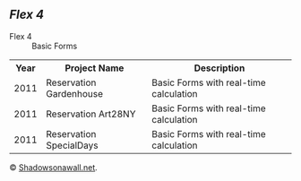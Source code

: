 *Flex 4*
-----------------

<dl>
  <dt>Flex 4</dt>
  <dd>Basic Forms</dd>
</dl>

<table>
  <tr>
    <th>Year</th><th>Project Name</th><th>Description</th>
  </tr>
  <tr>
    <td>2011</td><td>Reservation Gardenhouse </td><td>Basic Forms with real-time calculation</td>
  </tr>
  <tr>
    <td>2011</td><td>Reservation Art28NY</td><td>Basic Forms with real-time calculation</td>
  </tr>
  <tr>
    <td>2011</td><td>Reservation SpecialDays</td><td>Basic Forms with real-time calculation</td>
  </tr>

</table>

&copy; [Shadowsonawall.net](http://www.shadowsonawall.net). 